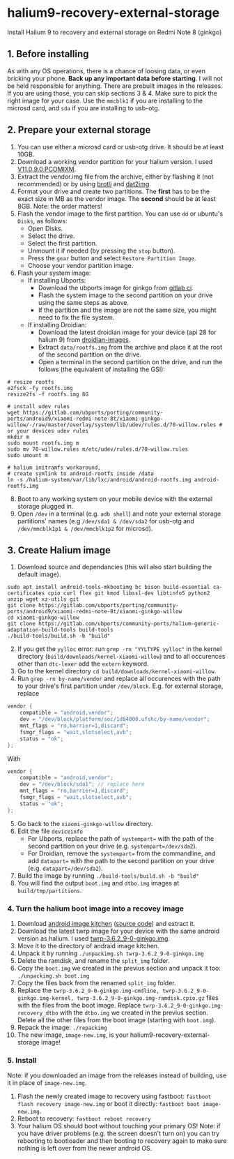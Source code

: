 # halium9-recovery-external-storage
Install Halium 9 to recovery and external storage on Redmi Note 8 (ginkgo)

## 1. Before installing
As with any OS operations, there is a chance of loosing data, or even bricking your phone. **Back up any important data before starting**. I will not be held responsible for anything.
There are prebuilt images in the releases. If you are using those, you can skip sections 3 & 4. Make sure to pick the right image for your case. Use the `mmcblk1` if you are installing to the microsd card, and `sda` if you are installing to usb-otg.

## 2. Prepare your external storage
1. You can use either a microsd card or usb-otg drive. It should be at least 10GB.
2. Download a working vendor partition for your halium version. I used [V11.0.9.0.PCOMIXM](https://github.com/TryHardDood/mi-vendor-updater/releases/download/ginkgo_global-stable/fw-vendor_ginkgo_miui_GINKGOGlobal_V11.0.9.0.PCOMIXM_59d042a821_9.0.zip).
3. Extract the vendor.img file from the archive, either by flashing it (not recommended) or by using [brotli](https://manpages.ubuntu.com/manpages/jammy/man1/brotli.1.html) and [dat2img](https://github.com/danielmmmm/dat2img).
4. Format your drive and create two partitions. The **first** has to be the exact size in MB as the vendor image. The **second** should be at least 8GB. Note: the order matters!
5. Flash the vendor image to the first partition. You can use `dd` or ubuntu's `Disks`, as follows:
    - Open Disks.
    - Select the drive.
    - Select the first partition.
    - Unmount it if needed (by pressing the `stop` button).
    - Press the `gear` button and select `Restore Partition Image`.
    - Choose your vendor partition image.
6. Flash your system image:
    - If installing Ubports:
        - Download the ubports image for ginkgo from [gitlab ci](https://gitlab.com/ubports/porting/community-ports/android9/xiaomi-redmi-note-8t/xiaomi-ginkgo-willow/-/jobs).
        - Flash the system image to the second partition on your drive using the same steps as above.
        - If the partition and the image are not the same size, you might need to fix the file system.
    - If installing Droidian:
        - Download the latest droidian image for your device (api 28 for halium 9) from [droidian-images](https://github.com/droidian-images/droidian/releases).
        - Extract `data/rootfs.img` from the archive and place it at the root of the second partition on the drive.
        - Open a terminal in the second partition on the drive, and run the follows (the equivalent of installing the GSI):
```
# resize rootfs
e2fsck -fy rootfs.img
resize2fs -f rootfs.img 8G

# install udev rules
wget https://gitlab.com/ubports/porting/community-ports/android9/xiaomi-redmi-note-8t/xiaomi-ginkgo-willow/-/raw/master/overlay/system/lib/udev/rules.d/70-willow.rules # or your devices udev rules
mkdir m
sudo mount rootfs.img m
sudo mv 70-willow.rules m/etc/udev/rules.d/70-willow.rules
sudo umount m

# halium initramfs workaround,
# create symlink to android-rootfs inside /data
ln -s /halium-system/var/lib/lxc/android/android-rootfs.img android-rootfs.img
```
8. Boot to any working system on your mobile device with the external storage plugged in.
9. Open `/dev` in a terminal (e.g. `adb shell`) and note your external storage partitions' names (e.g `/dev/sda1 & /dev/sda2` for usb-otg and `/dev/mmcblk1p1 & /dev/mmcblk1p2` for microsd).

## 3. Create Halium image
1. Download source and dependancies (this will also start building the default image).
```
sudo apt install android-tools-mkbootimg bc bison build-essential ca-certificates cpio curl flex git kmod libssl-dev libtinfo5 python2 unzip wget xz-utils git
git clone https://gitlab.com/ubports/porting/community-ports/android9/xiaomi-redmi-note-8t/xiaomi-ginkgo-willow
cd xiaomi-ginkgo-willow
git clone https://gitlab.com/ubports/community-ports/halium-generic-adaptation-build-tools build-tools
./build-tools/build.sh -b "build"
```
2. If you get the `yylloc` error: run `grep -rn "YYLTYPE yylloc"` in the kernel directory (`build/downloads/kernel-xiaomi-willow`) and to all occurences other than `dtc-lexer` add the `extern` keyword.
3. Go to the kernel directory `cd build/downloads/kernel-xiaomi-willow`.
4. Run `grep -rn by-name/vendor`  and replace all occurences with the path to your drive's first partition under `/dev/block`. E.g. for external storage, replace
```cc
vendor {
    compatible = "android,vendor";
    dev = "/dev/block/platform/soc/1d84000.ufshc/by-name/vendor";
    mnt_flags = "ro,barrier=1,discard";
    fsmgr_flags = "wait,slotselect,avb";
    status = "ok";
};
```
With
```cc
vendor {
    compatible = "android,vendor";
    dev = "/dev/block/sda1"; // replace here
    mnt_flags = "ro,barrier=1,discard";
    fsmgr_flags = "wait,slotselect,avb";
    status = "ok";
};
```
5. Go back to the `xiaomi-ginkgo-willow` directory.
6. Edit the file `deviceinfo`
   - For Ubports, replace the path of `systempart=` with the path of the second partition on your drive (e.g. `systempart=/dev/sda2`).
   - For Droidian, remove the `systempart=` from the commandline, and add `datapart=` with the path to the second partition on your drive (e.g. `datapart=/dev/sda2`).
7. Build the image by running `./build-tools/build.sh -b "build"`
8. You will find the output `boot.img` and `dtbo.img` images at `build/tmp/partitions`.

### 4. Turn the halium boot image into a recovey image
1. Download [android image kitchen](https://forum.xda-developers.com/attachments/aik-linux-v3-8-all-tar-gz.5300923/) ([source code](https://github.com/osm0sis/Android-Image-Kitchen/tree/AIK-Linux)) and extract it.
2. Download the latest twrp image for your device with the same android version as halium. I used [twrp-3.6.2_9-0-ginkgo.img](https://dl.twrp.me/ginkgo/twrp-3.6.2_9-0-ginkgo.img.html).
3. Move it to the directory of andraid image kitchen.
4. Unpack it by running `./unpackimg.sh twrp-3.6.2_9-0-ginkgo.img`
5. Delete the ramdisk, and rename the `split_img` folder.
6. Copy the `boot.img` we created in the previus section and unpack it too: `./unpackimg.sh boot.img`
7. Copy the files back from the renamed `split_img` folder.
8. Replace the `twrp-3.6.2_9-0-ginkgo.img-cmdline, twrp-3.6.2_9-0-ginkgo.img-kernel, twrp-3.6.2_9-0-ginkgo.img-ramdisk.cpio.gz` files with the files from the boot image. Replace `twrp-3.6.2_9-0-ginkgo.img-recovery_dtbo` with the `dtbo.img` we created in the previus section. Delete all the other files from the boot image (starting with `boot.img`).
9. Repack the image: `./repackimg`
10. The new image, `image-new.img`, is your halium9-recovery-external-storage image!

### 5. Install
Note: if you downloaded an image from the releases instead of building, use it in place of `image-new.img`.
1. Flash the newly created image to recovery using fastboot: `fastboot flash recovery image-new.img` or boot it directly: `fastboot boot image-new.img`.
2. Reboot to recovery: `fastboot reboot recovery`
3. Your halium OS should boot without touching your primary OS!
Note: if you have driver problems (e.g. the screen doesn't turn on) you can try rebooting to bootloader and then booting to recovery again to make sure nothing is left over from the newer android OS.

